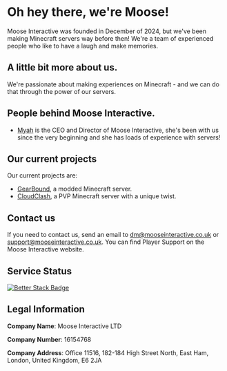 # Oh hey there, we're Moose!
Moose Interactive was founded in December of 2024, but we've been making Minecraft servers way before then! We're a team of experienced people who like to have a laugh and make memories. 

## A little bit more about us.
We're passionate about making experiences on Minecraft - and we can do that through the power of our servers. 

## People behind Moose Interactive.
- [Myah](https://github.com/myahrrz) is the CEO and Director of Moose Interactive, she's been with us since the very beginning and she has loads of experience with servers!

## Our current projects
Our current projects are:

- [GearBound](https://gearbound.net), a modded Minecraft server.
- [CloudClash](https://cloudclash.net), a PVP Minecraft server with a unique twist.

## Contact us
If you need to contact us, send an email to dm@mooseinteractive.co.uk or support@mooseinteractive.co.uk. You can find Player Support on the Moose Interactive website.

## Service Status
[![Better Stack Badge](https://uptime.betterstack.com/status-badges/v2/monitor/1rh8c.svg)](https://uptime.betterstack.com/?utm_source=status_badge)

## Legal Information
**Company Name**: Moose Interactive LTD

**Company Number**: 16154768

**Company Address**: Office 11516, 182-184 High Street North, East Ham, London, United Kingdom, E6 2JA
